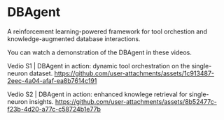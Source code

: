 # DBAgent
A reinforcement learning-powered framework for tool orchestion and knowledge-augmented database interactions.

You can watch a demonstration of the DBAgent in these videos.

Vedio S1 | DBAgent in action: dynamic tool orchestration on the single-neuron dataset.
https://github.com/user-attachments/assets/1c913487-2eec-4a04-afaf-ea8b7614c191

Vedio S2 | DBAgent in action: enhanced knowlege retrieval for single-neuron insights.
https://github.com/user-attachments/assets/8b52477c-f23b-4d20-a77c-c58724b1e77b


